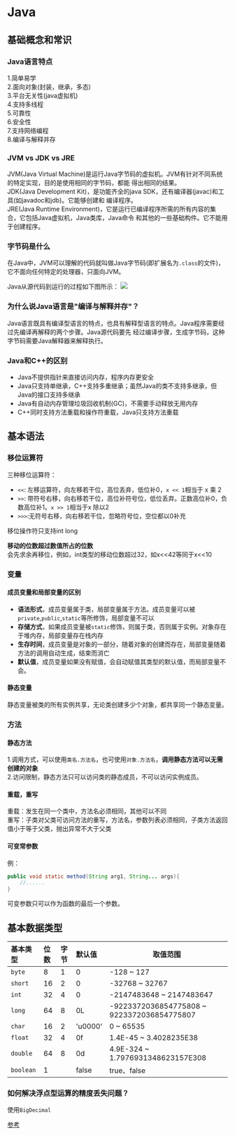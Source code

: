 # Java
## 基础概念和常识
### Java语言特点
1.简单易学  
2.面向对象(封装，继承，多态)  
3.平台无关性(java虚拟机)  
4.支持多线程  
5.可靠性  
6.安全性  
7.支持网络编程  
8.编译与解释并存

### JVM vs JDK vs JRE
JVM(Java Virtual Machine)是运行Java字节码的虚拟机。JVM有针对不同系统的特定实现，目的是使用相同的字节码，都能
得出相同的结果。  
JDK(Java Development Kit)，是功能齐全的java SDK，还有编译器(javac)和工具(如javadoc和jdb)。它能够创建和
编译程序。  
JRE(Java Runtime Environment)，它是运行已编译程序所需的所有内容的集合，它包括Java虚拟机，Java类库，Java命令
和其他的一些基础构件。它不能用于创建程序。

### 字节码是什么
在Java中，JVM可以理解的代码就叫做Java字节码(即扩展名为`.class`的文件)，它不面向任何特定的处理器，只面向JVM。

Java从源代码到运行的过程如下图所示：
![](https://camo.githubusercontent.com/2787b36c8b7086423ee62ddea4dbf085b40b89499a420273716a6abc43494117/68747470733a2f2f67756964652d626c6f672d696d616765732e6f73732d636e2d7368656e7a68656e2e616c6979756e63732e636f6d2f6769746875622f6a61766167756964652f6a6176612f62617369732f6a6176612d636f64652d746f2d6d616368696e652d636f64652e706e67)

### 为什么说Java语言是"编译与解释并存"？
Java语言既具有编译型语言的特点，也具有解释型语言的特点。Java程序需要经过先编译再解释的两个步骤。Java源代码要先
经过编译步骤，生成字节码，这种字节码需要Java解释器来解释执行。

### Java和C++的区别
- Java不提供指针来直接访问内存，程序内存更安全
- Java只支持单继承，C++支持多重继承；虽然Java的类不支持多继承，但Java的接口支持多继承
- Java有自动内存管理垃圾回收机制(GC)，不需要手动释放无用内存
- C++同时支持方法重载和操作符重载，Java只支持方法重载

## 基本语法
### 移位运算符
三种移位运算符：  

- `<<`: 左移运算符，向左移若干位，高位丢弃，低位补0，`x << 1`相当于 x 乘 2
- `>>`: 带符号右移，向右移若干位，高位补符号位，低位丢弃。正数高位补0，负数高位补1。`x >> 1`相当于x 除以2
- `>>>`:无符号右移，向右移若干位，忽略符号位，空位都以0补充  

移位操作符只支持int long

**移动的位数超过数值所占的位数**  
会先求余再移位，例如，int类型的移动位数超过32，如x<<42等同于x<<10

### 变量
#### 成员变量和局部变量的区别
- **语法形式**，成员变量属于类，局部变量属于方法。成员变量可以被`private`,`public`,`static`等所修饰，局部变量不可以
- **存储方式**，如果成员变量被`static`修饰，则属于类，否则属于实例。对象存在于堆内存，局部变量存在栈内存
- **生存时间**，成员变量是对象的一部分，随着对象的创建而存在，局部变量随着方法的调用自动生成，结束而消亡
- **默认值**，成员变量如果没有赋值，会自动赋值其类型的默认值，而局部变量不会。

#### 静态变量
静态变量被类的所有实例共享，无论类创建多少个对象，都共享同一个静态变量。

### 方法
#### 静态方法
1.调用方式，可以使用`类名.方法名`，也可使用`对象.方法名`，**调用静态方法可以无需创建的对象**  
2.访问限制，静态方法只可以访问类的静态成员，不可以访问实例成员。

#### 重载，重写
重载：发生在同一个类中，方法名必须相同，其他可以不同  
重写：子类对父类可访问方法的重写，方法名，参数列表必须相同，子类方法返回值小于等于父类，抛出异常不大于父类

#### 可变常参数
例：
```java
public void static method(String arg1, String... args){
    //......
}
```
可变参数只可以作为函数的最后一个参数。

## 基本数据类型
| 基本类型  | 位数 | 字节 | 默认值  | 取值范围                                   |
| :-------- | :--- | :--- | :------ | ------------------------------------------ |
| `byte`    | 8    | 1    | 0       | -128 ~ 127                                 |
| `short`   | 16   | 2    | 0       | -32768 ~ 32767                             |
| `int`     | 32   | 4    | 0       | -2147483648 ~ 2147483647                   |
| `long`    | 64   | 8    | 0L      | -9223372036854775808 ~ 9223372036854775807 |
| `char`    | 16   | 2    | 'u0000' | 0 ~ 65535                                  |
| `float`   | 32   | 4    | 0f      | 1.4E-45 ~ 3.4028235E38                     |
| `double`  | 64   | 8    | 0d      | 4.9E-324 ~ 1.7976931348623157E308          |
| `boolean` | 1    |      | false   | true、false                                |

### 如何解决浮点型运算的精度丢失问题？
使用`BigDecimal`


[参考](https://github.com/Snailclimb/JavaGuide/blob/main/docs/java/basis/java-basic-questions-01.md)
